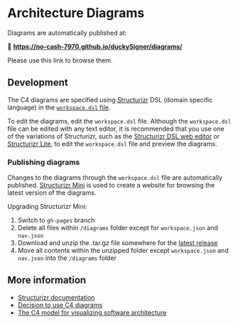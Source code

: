 # Architecture Diagrams

Diagrams are automatically published at:

🔗 **<https://no-cash-7970.github.io/duckySigner/diagrams/>**

Please use this link to browse them.

## Development

The C4 diagrams are specified using [Structurizr](https://structurizr.com/) DSL (domain specific language) in the [`workspace.dsl` file](workspace.dsl).

To edit the diagrams, edit the `workspace.dsl` file. Although the `workspace.dsl` file can be edited with any text editor, it is recommended that you use one of the variations of Structurizr, such as  the [Structurizr DSL web editor](https://structurizr.com/dsl) or [Structurizr Lite](https://github.com/structurizr/lite), to edit the `workspace.dsl` file and preview the diagrams.

### Publishing diagrams

Changes to the diagrams through the `workspace.dsl` file are automatically published. [Structurizr Mini](https://github.com/bensmithett/structurizr-mini) is used to create a website for browsing the latest version of the diagrams.

Upgrading Structurizr Mini:

1. Switch to `gh-pages` branch
2. Delete all files within `/diagrams` folder except for `workspace.json` and `nav.json`
3. Download and unzip the .tar.gz file somewhere for the [latest release](https://github.com/bensmithett/structurizr-mini/releases/latest)
4. Move all contents within the unzipped folder except `workspace.json` and `nav.json` into the `/diagrams` folder

## More information

- [Structurizr documentation](https://docs.structurizr.com/)
- [Decision to use C4 diagrams](../decisions/20240218-create-and-maintain-c4-diagrams.md)
- [The C4 model for visualizing software architecture](https://c4model.com/)
